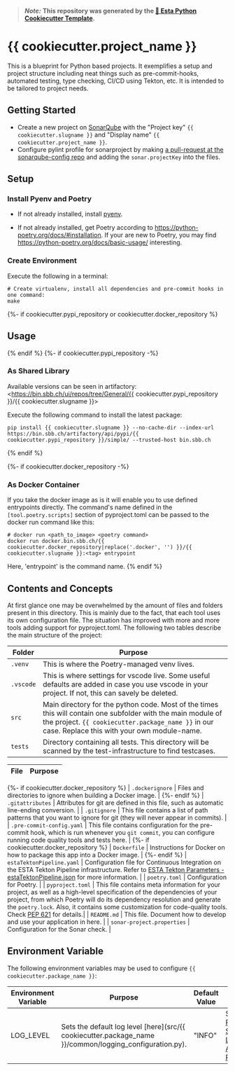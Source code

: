 > ***Note:*** **This repository was generated by the [🍪 Esta Python Cookiecutter Template](https://code.sbb.ch/projects/KD_ESTA_BLUEPRINTS/repos/esta-python-cookiecutter/browse).**

# {{ cookiecutter.project_name }}

This is a blueprint for Python based projects. It exemplifies a setup and project structure including neat things such as pre-commit-hooks, automated testing, type checking, CI/CD using Tekton, etc. It is intended to be tailored to project needs.


## Getting Started

- Create a new project on [SonarQube](https://codequality.sbb.ch/projects/create) with the "Project key" `{{ cookiecutter.slugname }}` and "Display name" `{{ cookiecutter.project_name }}`.
- Configure pylint profile for sonarproject by making [a pull-request at the sonarqube-config repo](https://code.sbb.ch/projects/KD_WZU/repos/sonarqube-config/browse/QualityProfiles/pylint) and adding the `sonar.projectKey` into the files.

## Setup

### Install Pyenv and Poetry

- If not already installed, install [pyenv](https://github.com/pyenv/pyenv).

- If not already installed, get Poetry according to <https://python-poetry.org/docs/#installation>. If your are new to Poetry, you may find <https://python-poetry.org/docs/basic-usage/> interesting.

### Create Environment

Execute the following in a terminal:
```shell
# Create virtualenv, install all dependencies and pre-commit hooks in one command:
make
```
{%- if cookiecutter.pypi_repository or cookiecutter.docker_repository %}

## Usage

{% endif %}
{%- if cookiecutter.pypi_repository -%}
### As Shared Library

Available versions can be seen in artifactory: <https://bin.sbb.ch/ui/repos/tree/General/{{ cookiecutter.pypi_repository }}/{{ cookiecutter.slugname }}>

Execute the following command to install the latest package:

```shell
pip install {{ cookiecutter.slugname }} --no-cache-dir --index-url https://bin.sbb.ch/artifactory/api/pypi/{{ cookiecutter.pypi_repository }}/simple/ --trusted-host bin.sbb.ch
```
{% endif %}

{%- if cookiecutter.docker_repository -%}
### As Docker Container

If you take the docker image as is it will enable you to use defined entrypoints directly. The command's name defined in the `[tool.poetry.scripts]` section of pyproject.toml can be passed to the docker run command like this:

```shell
# docker run <path_to_image> <poetry command>
docker run docker.bin.sbb.ch/{{ cookiecutter.docker_repository|replace('.docker', '') }}/{{ cookiecutter.slugname }}:<tag> entrypoint
```

Here, 'entrypoint' is the command name.
{% endif %}

## Contents and Concepts

At first glance one may be overwhelmed by the amount of files and folders present in this directory. This is mainly due to the fact, that each tool uses its own configuration file. The situation has improved with more and more tools adding support for pyproject.toml. The following two tables describe the main structure of the project:

| Folder | Purpose |
|--------|-----|
| `.venv` | This is where the Poetry-managed venv lives. |
| `.vscode` | This is where settings for vscode live. Some useful defaults are added in case you use vscode in your project. If not, this can savely be deleted.|
| `src` | Main directory for the python code. Most of the times this will contain one subfolder with the main module of the project. `{{ cookiecutter.package_name }}` in our case. Replace this with your own module-name. |
| `tests` | Directory containing all tests. This directory will be scanned by the test-infrastructure to find testcases. |

| File                      | Purpose |
|---------------------------|---------|
{%- if cookiecutter.docker_repository %}
| `.dockerignore`            | Files and directories to ignore when building a Docker image. |
{%- endif %}
| `.gitattributes`           | Attributes for git are defined in this file, such as automatic line-ending conversion. |
| `.gitignore`               | This file contains a list of path patterns that you want to ignore for git (they will never appear in commits). |
| `.pre-commit-config.yaml`  | This file contains configuration for the pre-commit hook, which is run whenever you `git commit`, you can configure running code quality tools and tests here. |
{%- if cookiecutter.docker_repository %}
| `Dockerfile`               | Instructions for Docker on how to package this app into a Docker image. |
{%- endif %}
| `estaTektonPipeline.yaml`  | Configuration file for Continuous Integration on the ESTA Tekton Pipeline infrastructure. Refer to [ESTA Tekton Parameters - estaTektonPipeline.json](https://confluence.sbb.ch/display/CLEW/ESTA+Tekton+Parameters+-+estaTektonPipeline.json) for more information. |
| `poetry.toml`              | Configuration for Poetry. |
| `pyproject.toml`           | This file contains meta information for your project, as well as a high-level specification of the dependencies of your project, from which Poetry will do its dependency resolution and generate the `poetry.lock`. Also, it contains some customization for code-quality tools. Check [PEP 621](https://peps.python.org/pep-0621/) for details.|
| `README.md`                | This file. Document how to develop and use your application in here. |
| `sonar-project.properties` | Configuration for the Sonar check. |

## Environment Variable

The following environment variables may be used to configure `{{ cookiecutter.package_name }}`:

| Environment Variable | Purpose | Default Value | Allowed Values |
|----------------------|-|-|-|
| LOG_LEVEL            | Sets the default log level [here](src/{{ cookiecutter.package_name }}/common/logging_configuration.py). | "INFO" | See [Python Standard Library API-Reference](https://docs.python.org/3/library/logging.html#logging-levels) |
